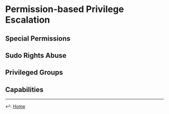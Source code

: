# Permission-based Privilege Escalation


## Special Permissions
## Sudo Rights Abuse
## Privileged Groups
## Capabilities


---

↩️: [Home](../../index.md)
